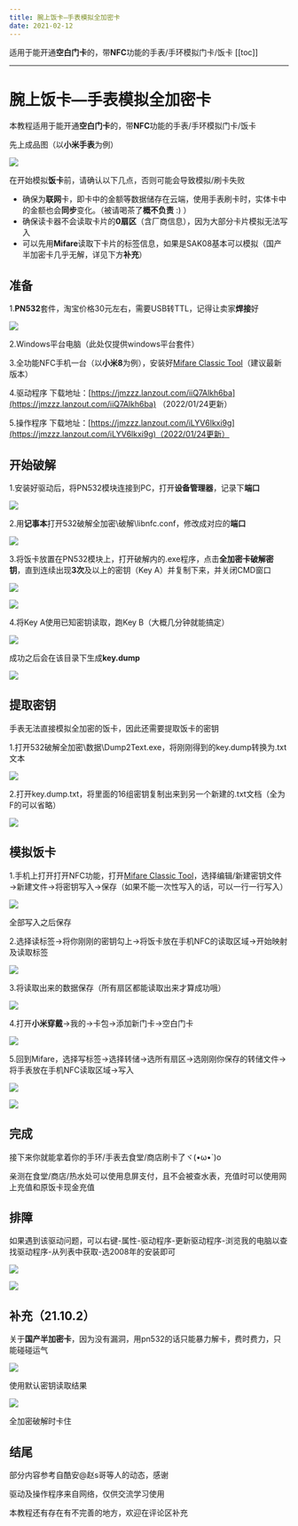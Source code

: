 ```yaml
---
title: 腕上饭卡—手表模拟全加密卡
date: 2021-02-12
---
```


适用于能开通**空白门卡**的，带**NFC**功能的手表/手环模拟门卡/饭卡
[[toc]]

---

# 腕上饭卡—手表模拟全加密卡

本教程适用于能开通**空白门卡**的，带**NFC**功能的手表/手环模拟门卡/饭卡

先上成品图（以**小米手表**为例）

![](https://blog.cdn.openhole.top/2023/11/4e6e2d22b8dc64ad333724ae7c413c7f.webp)

在开始模拟**饭卡**前，请确认以下几点，否则可能会导致模拟/刷卡失败

*   确保为**联网**卡，即卡中的金额等数据储存在云端，使用手表刷卡时，实体卡中的金额也会**同步**变化。（被请喝茶了**概不负责** :) ）
*   确保读卡器不会读取卡片的**0扇区**（含厂商信息），因为大部分卡片模拟无法写入
*   可以先用**Mifare**读取下卡片的标签信息，如果是SAK08基本可以模拟（国产半加密卡几乎无解，详见下方**补充**）

## 准备

1.**PN532**套件，淘宝价格30元左右，需要USB转TTL，记得让卖家**焊接**好

![](https://blog.cdn.openhole.top/2023/11/05a4ce64ed6c26bfd188633c913ec4bc.webp)

2.Windows平台电脑（此处仅提供windows平台套件）

3.全功能NFC手机一台（以**小米8**为例），安装好[Mifare Classic Tool](https://www.icaria.de/mct/releases/)（建议最新版本）

4.驱动程序 下载地址：[https://jmzzz.lanzout.com/iiQ7Alkh6ba](https://jmzzz.lanzout.com/iiQ7Alkh6ba) （2022/01/24更新）

5.操作程序 下载地址：[https://jmzzz.lanzout.com/iLYV6lkxi9g](https://jmzzz.lanzout.com/iLYV6lkxi9g)（2022/01/24更新）

## 开始破解

1.安装好驱动后，将PN532模块连接到PC，打开**设备管理器**，记录下**端口**

![](https://blog.cdn.openhole.top/2023/11/989c94594a793c1fda19b1a7ffd18700.webp)

2.用**记事本**打开532破解全加密\\破解\\libnfc.conf，修改成对应的**端口**

![](https://blog.cdn.openhole.top/2023/11/96c7eb8fa6bbdd88bc94a5a1eb98e60d.webp)

3.将饭卡放置在PN532模块上，打开破解内的.exe程序，点击**全加密卡破解密钥**，直到连续出现**3次**及以上的密钥（Key A）并复制下来，并关闭CMD窗口

![](https://blog.cdn.openhole.top/2023/11/a07ca19d6995f456320c575587d2f9a1.webp)

![](https://blog.cdn.openhole.top/2023/11/b165ba29b3cbfd5b1e63a3b978023d36.webp)

4.将Key A使用已知密钥读取，跑Key B（大概几分钟就能搞定）

![](https://blog.cdn.openhole.top/2023/11/d459c6deb59aef32e1d58ea69e332167.webp)

成功之后会在该目录下生成**key.dump**

![](https://blog.cdn.openhole.top/2023/11/adee036bcff76041d7729487e41a054e.webp)

## 提取密钥

手表无法直接模拟全加密的饭卡，因此还需要提取饭卡的密钥

1.打开532破解全加密\\数据\\Dump2Text.exe，将刚刚得到的key.dump转换为.txt文本

![](https://blog.cdn.openhole.top/2023/11/0863d5238bfb0a2b0f844cc8f638ebf3.webp)

2.打开key.dump.txt，将里面的16组密钥复制出来到另一个新建的.txt文档（全为F的可以省略）

![](https://blog.cdn.openhole.top/2023/11/c0640564ea47db6ac2ed06fd01beb7f0.webp)

## 模拟饭卡

1.手机上打开打开NFC功能，打开[Mifare Classic Tool](https://www.icaria.de/mct/releases/)，选择编辑/新建密钥文件→新建文件→将密钥写入→保存（如果不能一次性写入的话，可以一行一行写入）

![](https://blog.cdn.openhole.top/2023/11/ff1b6a78e818a49aa3e867d99c614289.webp)

全部写入之后保存

2.选择读标签→将你刚刚的密钥勾上→将饭卡放在手机NFC的读取区域→开始映射及读取标签

![](https://blog.cdn.openhole.top/2023/11/c342fe60d035bd17c682875d4c4df4e5.webp)

3.将读取出来的数据保存（所有扇区都能读取出来才算成功哦）

![](https://blog.cdn.openhole.top/2023/11/d85bcdd3372406f05e06accb22551810.webp)

4.打开**小米穿戴**→我的→卡包→添加新门卡→空白门卡

![](https://blog.cdn.openhole.top/2023/11/b3ae09e12cfe2761867a9ba61e345432.webp)

5.回到Mifare，选择写标签→选择转储→选所有扇区→选刚刚你保存的转储文件→将手表放在手机NFC读取区域→写入

![](https://blog.cdn.openhole.top/2023/11/f26054a0df6965e512ae111b966691bc.webp)

![](https://blog.cdn.openhole.top/2023/11/7c5d37aec03a0d17dcd173f7168c7670.webp)

## 完成

接下来你就能拿着你的手环/手表去食堂/商店刷卡了ヾ(•ω•\`)o

亲测在食堂/商店/热水处可以使用息屏支付，且不会被查水表，充值时可以使用网上充值和原饭卡现金充值

## 排障

如果遇到该驱动问题，可以右键-属性-驱动程序-更新驱动程序-浏览我的电脑以查找驱动程序-从列表中获取-选2008年的安装即可

![](https://blog.cdn.openhole.top/2023/11/da2c4eaa77abf35152b3f16e2758c5d3.webp)

![](https://blog.cdn.openhole.top/2023/11/831060f3503afd7b2375c8cfe97300de.webp)

## 补充（21.10.2）

关于**国产半加密卡**，因为没有漏洞，用pn532的话只能暴力解卡，费时费力，只能碰碰运气

![](https://blog.cdn.openhole.top/2023/11/bcd588562353adaabc7bba59378e11e1.webp)

使用默认密钥读取结果

![](https://blog.cdn.openhole.top/2023/11/c3413886b68bc7472195d0d44ae8b0e6.webp)

全加密破解时卡住

## 结尾

部分内容参考自酷安@赵s哥等人的动态，感谢

驱动及操作程序来自网络，仅供交流学习使用

本教程还有存在有不完善的地方，欢迎在评论区补充